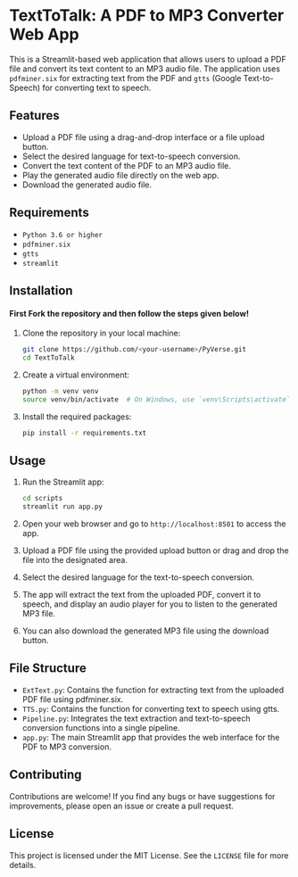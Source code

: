 # TextToTalk: A PDF to MP3 Converter Web App

This is a Streamlit-based web application that allows users to upload a PDF file and convert its text content to an MP3 audio file. The application uses `pdfminer.six` for extracting text from the PDF and `gtts` (Google Text-to-Speech) for converting text to speech.

## Features

- Upload a PDF file using a drag-and-drop interface or a file upload button.
- Select the desired language for text-to-speech conversion.
- Convert the text content of the PDF to an MP3 audio file.
- Play the generated audio file directly on the web app.
- Download the generated audio file.

## Requirements

- `Python 3.6 or higher`
- `pdfminer.six`
- `gtts`
- `streamlit`

## Installation

#### First Fork the repository and then follow the steps given below!

1. Clone the repository in your local machine:
   ```sh
   git clone https://github.com/<your-username>/PyVerse.git
   cd TextToTalk
   ```

2. Create a virtual environment:
   ```sh
   python -m venv venv
   source venv/bin/activate  # On Windows, use `venv\Scripts\activate`
   ```
   
3. Install the required packages:
   ```sh
   pip install -r requirements.txt
   ```

## Usage

  1. Run the Streamlit app:
     ```sh
     cd scripts
     streamlit run app.py
     ```

  2. Open your web browser and go to `http://localhost:8501` to access the app.

  3. Upload a PDF file using the provided upload button or drag and drop the file into the designated area.

  4. Select the desired language for the text-to-speech conversion.

  5. The app will extract the text from the uploaded PDF, convert it to speech, and display an audio player for you to listen to the generated MP3 file.

  6. You can also download the generated MP3 file using the download button.

## File Structure
- `ExtText.py`: Contains the function for extracting text from the uploaded PDF file using pdfminer.six.
- `TTS.py`: Contains the function for converting text to speech using gtts.
- `Pipeline.py`: Integrates the text extraction and text-to-speech conversion functions into a single pipeline.
- `app.py`: The main Streamlit app that provides the web interface for the PDF to MP3 conversion.

## Contributing
Contributions are welcome! If you find any bugs or have suggestions for improvements, please open an issue or create a pull request.

## License
This project is licensed under the MIT License. See the `LICENSE` file for more details.

